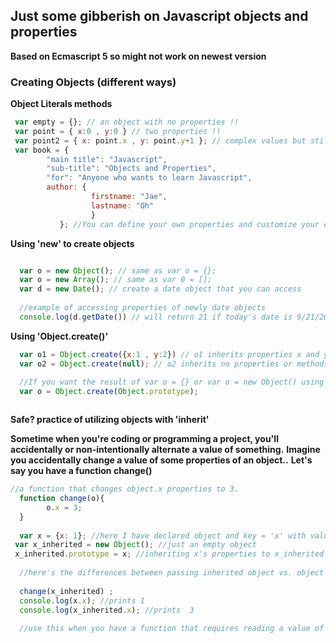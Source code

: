 ## Just some gibberish on Javascript objects and properties 
**Based on Ecmascript 5 so might not work on newest version**

### Creating Objects (different ways) 

**Object Literals methods**

```Javascript 
 var empty = {}; // an object with no properties !!
 var point = { x:0 , y:0 } // two properties !!
 var point2 = { x: point.x , y: point.y+1 }; // complex values but still works!!
 var book = {
        "main title": "Javascript",
        "sub-title": "Objects and Properties",
        "for": "Anyone who wants to learn Javascript",
        author: {
                  firstname: "Jae",
                  lastname: "Oh"
                  }
           }; //You can define your own properties and customize your objects.


```
**Using 'new' to create objects**

```Javascript 

  var o = new Object(); // same as var o = {}; 
  var o = new Array(); // same as var 0 = [];
  var d = new Date(); // create a date object that you can access
  
  //example of accessing properties of newly date objects
  console.log(d.getDate()) // will return 21 if today's date is 9/21/2017

```
**Using 'Object.create()'**

```Javascript 
  var o1 = Object.create({x:1 , y:2}) // o1 inherits properties x and y.
  var o2 = Object.create(null); // o2 inherits no properties or methods.
  
  //If you want the result of var o = {} or var o = new Object() using Object.create() method: 
  var o = Object.create(Object.prototype); 



```

**Safe? practice of utilizing objects with 'inherit'**

**Sometime when you're coding or programming a project, you'll accidentally or non-intentionally alternate a value of something.**
**Imagine you accidentally change a value of some properties of an object..**
**Let's say you have a function change()**

```Javascript 
//a function that changes object.x properties to 3.
  function change(o){
        o.x = 3;
  }
  
  var x = {x: 1}; //here I have declared object and key = 'x' with value = '1'
 var x_inherited = new Object(); //just an empty object
 x_inherited.prototype = x; //inheriting x's properties to x_inherited
 
  //here's the differences between passing inherited object vs. object
  
  change(x_inherited) ;
  console.log(x.x); //prints 1
  console.log(x_inherited.x); //prints  3
  
  //use this when you have a function that requires reading a value of Object much safer I say.
  
  
  
 
  
  
  

```
